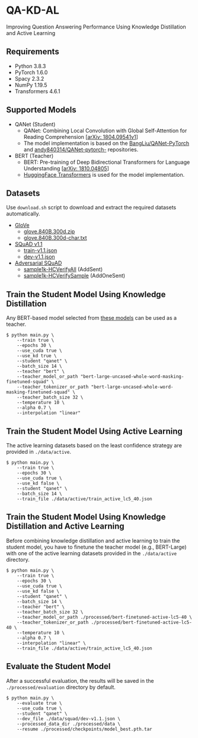 # QA-KD-AL

Improving Question Answering Performance Using Knowledge Distillation and Active Learning

## Requirements

- Python 3.8.3
- PyTorch 1.6.0
- Spacy 2.3.2
- NumPy 1.19.5
- Transformers 4.6.1

## Supported Models

- QANet (Student)
    - QANet: Combining Local Convolution with Global Self-Attention for Reading Comprehension [[arXiv: 1804.09541v1](https://arxiv.org/abs/1804.09541v1)]
    - The model implementation is based on the [BangLiu/QANet-PyTorch](https://github.com/BangLiu/QANet-PyTorch) and [andy840314/QANet-pytorch-](https://github.com/andy840314/QANet-pytorch-) repositories.
- BERT (Teacher)
    - BERT: Pre-training of Deep Bidirectional Transformers for Language Understanding [[arXiv: 1810.04805](https://arxiv.org/abs/1810.04805)]
    - [HuggingFace Transformers](https://github.com/huggingface/transformers) is used for the model implementation.

## Datasets

Use `download.sh` script to download and extract the required datasets automatically.

- [GloVe](https://nlp.stanford.edu/projects/glove/)
    - [glove.840B.300d.zip](https://nlp.stanford.edu/data/glove.840B.300d.zip)
    - [glove.840B.300d-char.txt](https://raw.githubusercontent.com/minimaxir/char-embeddings/master/glove.840B.300d-char.txt)
- [SQuAD v1.1](rajpurkar.github.io/SQuAD-explorer)
    - [train-v1.1.json](https://rajpurkar.github.io/SQuAD-explorer/dataset/train-v1.1.json)
    - [dev-v1.1.json](https://rajpurkar.github.io/SQuAD-explorer/dataset/dev-v1.1.json)
- [Adversarial SQuAD](https://worksheets.codalab.org/worksheets/0xc86d3ebe69a3427d91f9aaa63f7d1e7d/)
    - [sample1k-HCVerifyAll](https://worksheets.codalab.org/rest/bundles/0xb765680b60c64d088f5daccac08b3905/contents/blob/) (AddSent)
    - [sample1k-HCVerifySample](https://worksheets.codalab.org/rest/bundles/0x3ac9349d16ba4e7bb9b5920e3b1af393/contents/blob/) (AddOneSent)

## Train the Student Model Using Knowledge Distillation

Any BERT-based model selected from [these models](https://huggingface.co/models) can be used as a teacher.

```shell
$ python main.py \
    --train true \
    --epochs 30 \
    --use_cuda true \
    --use_kd true \
    --student "qanet" \
    --batch_size 14 \
    --teacher "bert" \
    --teacher_model_or_path "bert-large-uncased-whole-word-masking-finetuned-squad" \
    --teacher_tokenizer_or_path "bert-large-uncased-whole-word-masking-finetuned-squad" \
    --teacher_batch_size 32 \
    --temperature 10 \
    --alpha 0.7 \
    --interpolation "linear"
```

## Train the Student Model Using Active Learning

The active learning datasets based on the least confidence strategy are provided in `./data/active`.

```shell
$ python main.py \
    --train true \
    --epochs 30 \
    --use_cuda true \
    --use_kd false \
    --student "qanet" \
    --batch_size 14 \
    --train_file ./data/active/train_active_lc5_40.json
```

## Train the Student Model Using Knowledge Distillation and Active Learning 

Before combining knowledge distillation and active learning to train the student model, you have to finetune the teacher model (e.g., BERT-Large) with one of the active learning datasets provided in the `./data/active` directory.

```shell
$ python main.py \
    --train true \
    --epochs 30 \
    --use_cuda true \
    --use_kd false \
    --student "qanet" \
    --batch_size 14 \
    --teacher "bert" \
    --teacher_batch_size 32 \
    --teacher_model_or_path ./processed/bert-finetuned-active-lc5-40 \
    --teacher_tokenizer_or_path ./processed/bert-finetuned-active-lc5-40 \
    --temperature 10 \
    --alpha 0.7 \
    --interpolation "linear" \
    --train_file ./data/active/train_active_lc5_40.json
```

## Evaluate the Student Model

After a successful evaluation, the results will be saved in the `./processed/evaluation` directory by default.

```shell
$ python main.py \
    --evaluate true \
    --use_cuda true \
    --student "qanet" \
    --dev_file ./data/squad/dev-v1.1.json \
    --processed_data_dir ./processed/data \
    --resume ./processed/checkpoints/model_best.pth.tar
```